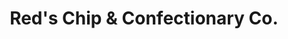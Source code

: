 ---
title: "Red's Chip & Confectionary Co."
url: /lynchburg/reds-chip-und-confectionary-co/
shop: Allgemein
---